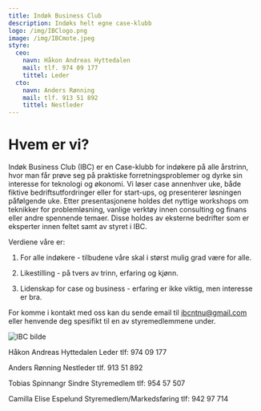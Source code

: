 ```yaml
---
title: Indøk Business Club
description: Indøks helt egne case-klubb
logo: /img/IBClogo.png
image: /img/IBCmote.jpeg
styre:
  ceo:
    navn: Håkon Andreas Hyttedalen
    mail: tlf. 974 09 177
    tittel: Leder
  cto:
    navn: Anders Rønning
    mail: tlf. 913 51 892
    tittel: Nestleder
---
```


# Hvem er vi?

Indøk Business Club (IBC) er en Case-klubb for indøkere på alle årstrinn, hvor man får prøve seg på praktiske forretningsproblemer og dyrke sin interesse for teknologi og økonomi. Vi løser case annenhver uke, både fiktive bedriftsutfordringer eller for start-ups, og presenterer løsningen påfølgende uke. Etter presentasjonene holdes det nyttige workshops om teknikker for problemløsning, vanlige verktøy innen consulting og finans eller andre spennende temaer. Disse holdes av eksterne bedrifter som er eksperter innen feltet samt av styret i IBC.

Verdiene våre er:

1. For alle indøkere - tilbudene våre skal i størst mulig grad være for alle.

2. Likestilling - på tvers av trinn, erfaring og kjønn.

3. Lidenskap for case og business - erfaring er ikke viktig, men interesse er bra.

For komme i kontakt med oss kan du sende email til ibcntnu@gmail.com eller henvende deg spesifikt til en av styremedlemmene under.

![IBC bilde](/img/IBCmote.jpeg)

Håkon Andreas Hyttedalen
Leder
tlf: 974 09 177

Anders Rønning
Nestleder
tlf. 913 51 892

Tobias Spinnangr Sindre
Styremedlem
tlf: 954 57 507

Camilla Elise Espelund
Styremedlem/Markedsføring
tlf: 942 97 714
